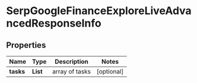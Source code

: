 # SerpGoogleFinanceExploreLiveAdvancedResponseInfo


## Properties

| Name | Type | Description | Notes |
|------------ | ------------- | ------------- | -------------|
**tasks** | **List<SerpGoogleFinanceExploreLiveAdvancedTaskInfo>** | array of tasks |[optional]|